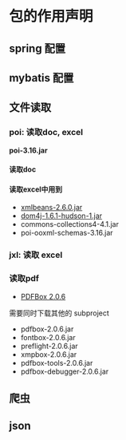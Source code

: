 # 包的作用声明

## spring 配置

## mybatis 配置

## 文件读取
### poi: 读取doc, excel
**poi-3.16.jar**
#### 读取doc
#### 读取excel中用到
* [xmlbeans-2.6.0.jar](http://www.java2s.com/Code/Jar/x/Downloadxmlbeans260jar.htm)
* [dom4j-1.6.1-hudson-1.jar](http://www.java2s.com/Code/Jar/d/Downloaddom4j161hudson1jar.htm)
* commons-collections4-4.1.jar  
* poi-ooxml-schemas-3.16.jar
### jxl: 读取 excel

### 读取pdf
* [PDFBox 2.0.6](https://pdfbox.apache.org/download.cgi) 

需要同时下载其他的 subproject
* pdfbox-2.0.6.jar
* fontbox-2.0.6.jar
* preflight-2.0.6.jar
* xmpbox-2.0.6.jar
* pdfbox-tools-2.0.6.jar
* pdfbox-debugger-2.0.6.jar
## 爬虫

## json